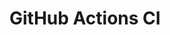 # GitHub Actions CI












































































































































































































































































































































































































































































































































































































































































































































































































































































































































































































































































































































































































































































































































































































































































































































































































































































































































































































































































































































































































































































































































































































































































































































































































































































































































































































































































































































































































































































































































































































































































































































































































































